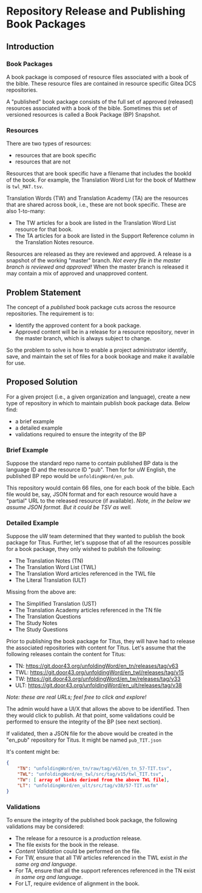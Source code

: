 # Repository Release and Publishing Book Packages

## Introduction

### Book Packages
A book package is composed of resource files associated with a book of the bible. These resource files are contained in resource specific Gitea DCS repositories. 

A "published" book package consists of the full set of approved (released) resources associated with a book of the bible. Sometimes this set of versioned resources is called a Book Package (BP) Snapshot.

### Resources
There are two types of resources:
- resources that are book specific
- resources that are not

Resources that are book specific have a filename that includes the bookId of the book. For example, the Translation Word List for the book of Matthew is `twl_MAT.tsv`.

Translation Words (TW) and Translation Academy (TA) are the resources that are shared across book, i.e., these are not book specific. These are also 1-to-many:
- The TW articles for a book are listed in the Translation Word List resource for that book.
- The TA articles for a book are listed in the Support Reference column in the Translation Notes resource.

Resources are released as they are reviewed and approved. A release is a snapshot of the working "master" branch. *Not every file in the master branch is reviewed and approved!* When the master branch is released it may contain a mix of approved and unapproved content.

## Problem Statement
The concept of a *published* book package cuts across the resource repositories. The requirement is to:
- Identify the approved content for a book package.
- Approved content will be in a release for a resource repository, never in the master branch, which is always subject to change.

So the problem to solve is how to enable a project administrator identify, save, and maintain the set of files for a book bookage and make it available for use.

## Proposed Solution
For a given project (i.e., a given organization and language), create a new type of repository in which to maintain publish book package data. Below find:
- a brief example
- a detailed example
- validations required to ensure the integrity of the BP

### Brief Example
Suppose the standard repo name to contain published BP data is the language ID and the resource ID "pub". Then for for uW English, the published BP repo would be `unfoldingWord/en_pub`.

This repository would contain 66 files, one for each book of the bible. Each file would be, say, JSON format and for each resource would have a "partial" URL to the released resource (if available). *Note, in the below we assume JSON format. But it could be TSV as well.*

### Detailed Example
Suppose the uW team determined that they wanted to publish the book package for Titus. Further, let's suppose that of all the resources possible for a book package, they only wished to publish the following:
- The Translation Notes (TN)
- The Translation Word List (TWL)
- The Translation Word articles referenced in the TWL file
- The Literal Translation (ULT)

Missing from the above are:
- The Simplified Translation (UST)
- The Translation Academy articles referenced in the TN file
- The Translation Questions
- The Study Notes
- The Study Questions

Prior to publishing the book package for Titus, they will have had to release the associated repositories with content for Titus. Let's assume that the following releases contain the content for Titus:
- TN: https://git.door43.org/unfoldingWord/en_tn/releases/tag/v63
- TWL: https://git.door43.org/unfoldingWord/en_twl/releases/tag/v15
- TW: https://git.door43.org/unfoldingWord/en_tw/releases/tag/v33
- ULT: https://git.door43.org/unfoldingWord/en_ult/releases/tag/v38

*Note: these are real URLs; feel free to click and explore!*

The admin would have a UI/X that allows the above to be identified. Then they would click to publish. At that point, some validations could be performed to ensure the integrity of the BP (see next section).

If validated, then a JSON file for the above would be created in the "en_pub" repository for Titus. It might be named `pub_TIT.json`

It's content might be:
```json
{
	"TN": "unfoldingWord/en_tn/raw/tag/v63/en_tn_57-TIT.tsv",
	"TWL": "unfoldingWord/en_twl/src/tag/v15/twl_TIT.tsv",
	"TW": [ array of links derived from the above TWL file],
	"LT": "unfoldingWord/en_ult/src/tag/v38/57-TIT.usfm"
}
```


### Validations
To ensure the integrity of the published book package, the following validations may be considered:
- The release for a resource is a *production* release.
- The file exists for the book in the release.
- *Content Validation* could be performed on the file.
- For TW, ensure that all TW articles referenced in the TWL exist *in the same org and language*.
- For TA, ensure that all the support references referenced in the TN exist *in same org and language*.
- For LT, require evidence of alignment in the book.